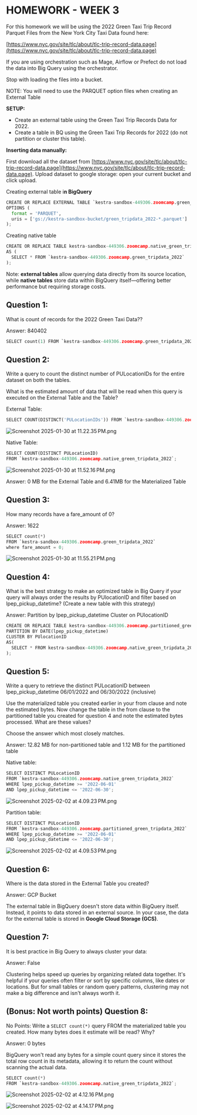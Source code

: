 # HOMEWORK - WEEK 3

For this homework we will be using the 2022 Green Taxi Trip Record Parquet Files from the New York City Taxi Data found here:

[https://www.nyc.gov/site/tlc/about/tlc-trip-record-data.page](https://www.nyc.gov/site/tlc/about/tlc-trip-record-data.page)

If you are using orchestration such as Mage, Airflow or Prefect do not load the data into Big Query using the orchestrator.

Stop with loading the files into a bucket.

NOTE: You will need to use the PARQUET option files when creating an External Table

**SETUP:**

- Create an external table using the Green Taxi Trip Records Data for 2022.
- Create a table in BQ using the Green Taxi Trip Records for 2022 (do not partition or cluster this table).

**Inserting data manually:**

First download all the dataset from [https://www.nyc.gov/site/tlc/about/tlc-trip-record-data.page](https://www.nyc.gov/site/tlc/about/tlc-trip-record-data.page). Upload dataset to google storage: open your current bucket and click upload.

Creating external table i**n BigQuery**

```python
CREATE OR REPLACE EXTERNAL TABLE `kestra-sandbox-449306.zoomcamp.green_tripdata_2022`
OPTIONS (
  format = 'PARQUET',
  uris = ['gs://kestra-sandbox-bucket/green_tripdata_2022-*.parquet']
);
```

Creating native table

```python
CREATE OR REPLACE TABLE kestra-sandbox-449306.zoomcamp.native_green_tripdata_2022
AS (
  SELECT * FROM `kestra-sandbox-449306.zoomcamp.green_tripdata_2022`
);
```

Note: **external tables** allow querying data directly from its source location, while **native tables** store data within BigQuery itself—offering better performance but requiring storage costs.

## Question 1:

What is count of records for the 2022 Green Taxi Data??

Answer: 840402

```python
SELECT count(1) FROM `kestra-sandbox-449306.zoomcamp.green_tripdata_2022`;
```

## **Question 2:**

Write a query to count the distinct number of PULocationIDs for the entire dataset on both the tables.

What is the estimated amount of data that will be read when this query is executed on the External Table and the Table?

External Table:

```python
SELECT COUNT(DISTINCT('PULocationIDs')) FROM `kestra-sandbox-449306.zoomcamp.green_tripdata_2022`;
```

![Screenshot 2025-01-30 at 11.22.35 PM.png](images/Screenshot_2025-01-30_at_11.22.35_PM.png)

Native Table:

```python
SELECT COUNT(DISTINCT PULocationID) 
FROM `kestra-sandbox-449306.zoomcamp.native_green_tripdata_2022`;
```

![Screenshot 2025-01-30 at 11.52.16 PM.png](images/Screenshot_2025-01-30_at_11.52.16_PM.png)

Answer:  0 MB for the External Table and 6.41MB for the Materialized Table

## **Question 3:**

How many records have a fare_amount of 0?

Answer: 1622

```python
SELECT count(*)
FROM `kestra-sandbox-449306.zoomcamp.green_tripdata_2022`
where fare_amount = 0;
```

![Screenshot 2025-01-30 at 11.55.21 PM.png](images/Screenshot_2025-01-30_at_11.55.21_PM.png)

## **Question 4:**

What is the best strategy to make an optimized table in Big Query if your query will always order the results by PUlocationID and filter based on lpep_pickup_datetime? (Create a new table with this strategy)

Answer: Partition by lpep_pickup_datetime Cluster on PUlocationID

```python
CREATE OR REPLACE TABLE kestra-sandbox-449306.zoomcamp.partitioned_green_tripdata_2022
PARTITION BY DATE(lpep_pickup_datetime)
CLUSTER BY PUlocationID
AS(
  SELECT * FROM kestra-sandbox-449306.zoomcamp.native_green_tripdata_2022
);
```

## **Question 5:**

Write a query to retrieve the distinct PULocationID between lpep_pickup_datetime 06/01/2022 and 06/30/2022 (inclusive)

Use the materialized table you created earlier in your from clause and note the estimated bytes. Now change the table in the from clause to the partitioned table you created for question 4 and note the estimated bytes processed. What are these values?

Choose the answer which most closely matches.

Answer: 12.82 MB for non-partitioned table and 1.12 MB for the partitioned table

Native table:

```python
SELECT DISTINCT PULocationID
FROM `kestra-sandbox-449306.zoomcamp.native_green_tripdata_2022`
WHERE lpep_pickup_datetime >= '2022-06-01'
AND lpep_pickup_datetime <= '2022-06-30';
```

![Screenshot 2025-02-02 at 4.09.23 PM.png](images/Screenshot_2025-02-02_at_4.09.23_PM.png)

Partition table:

```python
SELECT DISTINCT PULocationID
FROM `kestra-sandbox-449306.zoomcamp.partitioned_green_tripdata_2022`
WHERE lpep_pickup_datetime >= '2022-06-01'
AND lpep_pickup_datetime <= '2022-06-30';
```

![Screenshot 2025-02-02 at 4.09.53 PM.png](images/Screenshot_2025-02-02_at_4.09.53_PM.png)

## **Question 6:**

Where is the data stored in the External Table you created?

Answer: GCP Bucket

The external table in BigQuery doesn't store data within BigQuery itself. Instead, it points to data stored in an external source. In your case, the data for the external table is stored in **Google Cloud Storage (GCS)**.

## **Question 7:**

It is best practice in Big Query to always cluster your data:

Answer: False

Clustering helps speed up queries by organizing related data together. It's helpful if your queries often filter or sort by specific columns, like dates or locations. But for small tables or random query patterns, clustering may not make a big difference and isn't always worth it.

## **(Bonus: Not worth points) Question 8:**

No Points: Write a `SELECT count(*)` query FROM the materialized table you created. How many bytes does it estimate will be read? Why?

Answer: 0 bytes

BigQuery won't read any bytes for a simple count query since it stores the total row count in its metadata, allowing it to return the count without scanning the actual data.

```python
SELECT count(*)
FROM `kestra-sandbox-449306.zoomcamp.native_green_tripdata_2022`;
```

![Screenshot 2025-02-02 at 4.12.16 PM.png](images/Screenshot_2025-02-02_at_4.12.16_PM.png)

![Screenshot 2025-02-02 at 4.14.17 PM.png](images/Screenshot_2025-02-02_at_4.14.17_PM.png)